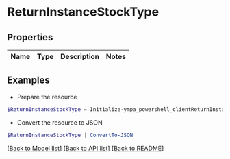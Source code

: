 # ReturnInstanceStockType
## Properties

Name | Type | Description | Notes
------------ | ------------- | ------------- | -------------

## Examples

- Prepare the resource
```powershell
$ReturnInstanceStockType = Initialize-ympa_powershell_clientReturnInstanceStockType 
```

- Convert the resource to JSON
```powershell
$ReturnInstanceStockType | ConvertTo-JSON
```

[[Back to Model list]](../README.md#documentation-for-models) [[Back to API list]](../README.md#documentation-for-api-endpoints) [[Back to README]](../README.md)

